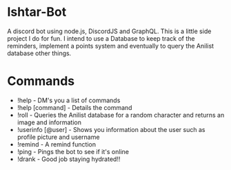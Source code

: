 # Ishtar-Bot
A discord bot using node.js, DiscordJS and GraphQL.
This is a little side project I do for fun. I intend to use a Database to keep track of the reminders, implement a points system and eventually to query the Anilist database other things.

# Commands
* !help - DM's you a list of commands
* !help [command] - Details the command
* !roll - Queries the Anilist database for a random character and returns an image and information
* !userinfo [@user] - Shows you information about the user such as profile picture and username
* !remind - A remind function
* !ping - Pings the bot to see if it's online
* !drank - Good job staying hydrated!!
